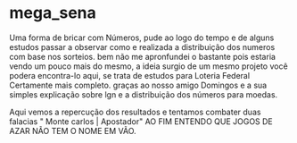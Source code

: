 # mega_sena

Uma forma de bricar com Números, pude ao logo do tempo e de alguns estudos 
passar a observar como e realizada a distribuição dos numeros com base nos sorteios.
bem não me apronfundei o bastante pois estaria vendo um pouco mais do mesmo, a ideia surgio de um mesmo projeto
você podera encontra-lo aqui, se trata de estudos para Loteria Federal Certamente mais completo.
graças ao nosso amigo Domingos e a sua simples explicação sobre lgn e a distribuição dos números para moedas.

Aqui vemos a repercução dos resultados e tentamos combater duas falacias " Monte carlos  | Apostador"
AO FIM ENTENDO QUE JOGOS DE AZAR NÃO TEM O NOME EM VÃO.
